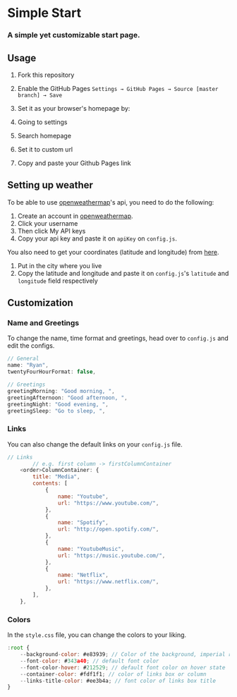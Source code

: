 # Simple Start

### A simple yet customizable start page.

## Usage

1. Fork this repository

2. Enable the GitHub Pages `Settings → GitHub Pages → Source [master branch] → Save`

3. Set it as your browser's homepage by:

4. Going to settings

5. Search homepage

6. Set it to custom url

7. Copy and paste your Github Pages link

## Setting up weather

To be able to use [openweathermap](https://openweathermap.org/)'s api, you need to do the following:

1. Create an account in [openweathermap](https://openweathermap.org/).
2. Click your username
3. Then click My API keys
4. Copy your api key and paste it on `apiKey` on `config.js`.

You also need to get your coordinates (latitude and longitude) from [here](https://www.latlong.net/).

1. Put in the city where you live
2. Copy the latitude and longitude and paste it on `config.js`'s `latitude` and `longitude` field respectively

## Customization

### Name and Greetings

To change the name, time format and greetings, head over to `config.js` and edit the configs.

```js
// General
name: "Ryan",
twentyFourHourFormat: false,

// Greetings
greetingMorning: "Good morning, ",
greetingAfternoon: "Good afternoon, ",
greetingNight: "Good evening, ",
greetingSleep: "Go to sleep, ",
```

### Links

You can also change the default links on your `config.js` file.

```js
// Links
		// e.g. first column -> firstColumnContainer
    <order>ColumnContainer: {
        title: "Media",
        contents: [
            {
                name: "Youtube",
                url: "https://www.youtube.com/",
            },
            {
                name: "Spotify",
                url: "http://open.spotify.com/",
            },
            {
                name: "YoutubeMusic",
                url: "https://music.youtube.com/",
            },
            {
                name: "Netflix",
                url: "https://www.netflix.com/",
            },
        ],
    },
```

### Colors

In the `style.css` file, you can change the colors to your liking.

```js
:root {
    --background-color: #e83939; // Color of the background, imperial red by default
    --font-color: #343a40; // default font color
    --font-color-hover: #212529; // default font color on hover state
    --container-color: #fdf1f1; // color of links box or column
    --links-title-color: #ee3b4a; // font color of links box title
}
```
